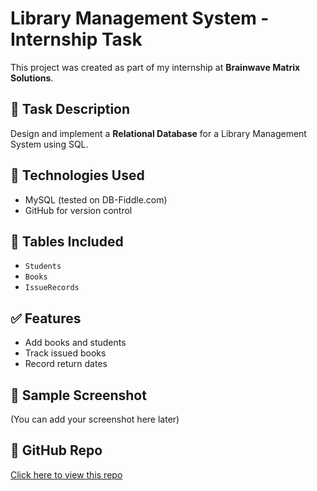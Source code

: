 # Library Management System - Internship Task

This project was created as part of my internship at **Brainwave Matrix Solutions**.

## 🔧 Task Description
Design and implement a **Relational Database** for a Library Management System using SQL.

## 💾 Technologies Used
- MySQL (tested on DB-Fiddle.com)
- GitHub for version control

## 📂 Tables Included
- `Students`
- `Books`
- `IssueRecords`

## ✅ Features
- Add books and students
- Track issued books
- Record return dates

## 📎 Sample Screenshot
(You can add your screenshot here later)

## 🔗 GitHub Repo
[Click here to view this repo](https://github.com/shahanthi-velagala/Brainwave_Matrix_Intern)
